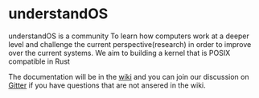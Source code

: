 # understandOS
understandOS is a community To learn how computers work at a deeper level and challenge the current perspective(research) in order to improve over the current systems. We aim to building a kernel that is POSIX compatible in Rust

The documentation will be in the [wiki](https://github.com/shirohige/understandOS/wiki) and you can join our discussion on [Gitter](https://gitter.im/understandOSGroup/Lobby) if you have questions that are not ansered in the wiki.
